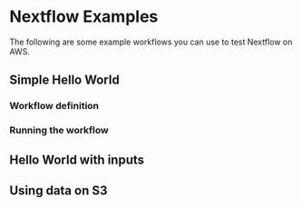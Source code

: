 # Nextflow Examples

The following are some example workflows you can use to test Nextflow on AWS.

## Simple Hello World

### Workflow definition

### Running the workflow

## Hello World with inputs

## Using data on S3